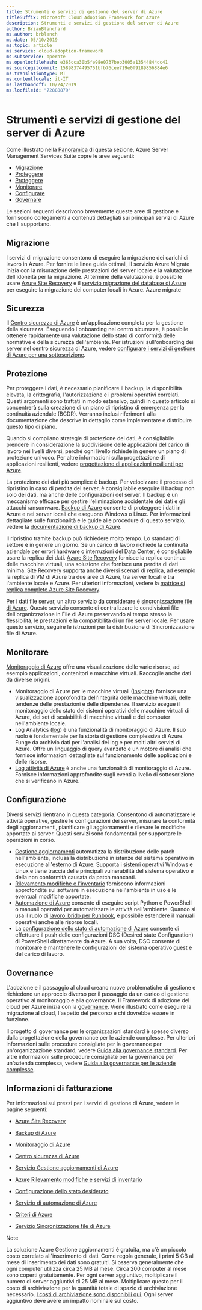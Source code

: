 ```yaml
---
title: Strumenti e servizi di gestione del server di Azure
titleSuffix: Microsoft Cloud Adoption Framework for Azure
description: Strumenti e servizi di gestione del server di Azure
author: BrianBlanchard
ms.author: brblanch
ms.date: 05/10/2019
ms.topic: article
ms.service: cloud-adoption-framework
ms.subservice: operate
ms.openlocfilehash: e365cca30b5fe98e0737beb3005a13544844dc41
ms.sourcegitcommit: 15898374495761bfb76cee719e0f9189856884e6
ms.translationtype: MT
ms.contentlocale: it-IT
ms.lasthandoff: 10/24/2019
ms.locfileid: "72888879"
---
```

# <a name="azure-server-management-tools-and-services"></a>Strumenti e servizi di gestione del server di Azure

Come illustrato nella [Panoramica](./index.md) di questa sezione, Azure Server Management Services Suite copre le aree seguenti:

- [Migrazione](#migrate)
- [Proteggere](#secure)
- [Proteggere](#protect)
- [Monitorare](#monitor)
- [Configurare](#configure)
- [Governare](#govern)

Le sezioni seguenti descrivono brevemente queste aree di gestione e forniscono collegamenti a contenuti dettagliati sui principali servizi di Azure che li supportano.

## <a name="migrate"></a>Migrazione

I servizi di migrazione consentono di eseguire la migrazione dei carichi di lavoro in Azure. Per fornire le linee guida ottimali, il servizio Azure Migrate inizia con la misurazione delle prestazioni del server locale e la valutazione dell'idoneità per la migrazione. Al termine della valutazione, è possibile usare [Azure Site Recovery](https://docs.microsoft.com/azure/site-recovery/site-recovery-overview) e il [servizio migrazione del database di Azure](https://docs.microsoft.com/azure/dms/dms-overview) per eseguire la migrazione dei computer locali in Azure. Azure migrate

## <a name="secure"></a>Sicurezza

Il [Centro sicurezza di Azure](https://docs.microsoft.com/azure/security-center/security-center-intro) è un'applicazione completa per la gestione della sicurezza. Eseguendo l'onboarding nel centro sicurezza, è possibile ottenere rapidamente una valutazione dello stato di conformità delle normative e della sicurezza dell'ambiente. Per istruzioni sull'onboarding dei server nel centro sicurezza di Azure, vedere [configurare i servizi di gestione di Azure per una sottoscrizione](./onboard-at-scale.md#azure-security-center).

## <a name="protect"></a>Protezione

Per proteggere i dati, è necessario pianificare il backup, la disponibilità elevata, la crittografia, l'autorizzazione e i problemi operativi correlati. Questi argomenti sono trattati in modo estensivo, quindi in questo articolo si concentrerà sulla creazione di un piano di ripristino di emergenza per la continuità aziendale (BCDR). Verranno inclusi riferimenti alla documentazione che descrive in dettaglio come implementare e distribuire questo tipo di piano.

Quando si compilano strategie di protezione dei dati, è consigliabile prendere in considerazione la suddivisione delle applicazioni del carico di lavoro nei livelli diversi, perché ogni livello richiede in genere un piano di protezione univoco. Per altre informazioni sulla progettazione di applicazioni resilienti, vedere [progettazione di applicazioni resilienti per Azure](https://docs.microsoft.com/azure/architecture/resiliency).

La protezione dei dati più semplice è backup. Per velocizzare il processo di ripristino in caso di perdita del server, è consigliabile eseguire il backup non solo dei dati, ma anche delle configurazioni del server. Il backup è un meccanismo efficace per gestire l'eliminazione accidentale dei dati e gli attacchi ransomware. [Backup di Azure](https://docs.microsoft.com/azure/backup) consente di proteggere i dati in Azure e nei server locali che eseguono Windows o Linux. Per informazioni dettagliate sulle funzionalità e le guide alle procedure di questo servizio, vedere la [documentazione di backup di Azure](https://docs.microsoft.com/azure/backup/backup-overview).

Il ripristino tramite backup può richiedere molto tempo. Lo standard di settore è in genere un giorno. Se un carico di lavoro richiede la continuità aziendale per errori hardware o interruzioni del Data Center, è consigliabile usare la replica dei dati. [Azure Site Recovery](https://docs.microsoft.com/azure/site-recovery/site-recovery-overview) fornisce la replica continua delle macchine virtuali, una soluzione che fornisce una perdita di dati minima. Site Recovery supporta anche diversi scenari di replica, ad esempio la replica di VM di Azure tra due aree di Azure, tra server locali e tra l'ambiente locale e Azure. Per ulteriori informazioni, vedere la [matrice di replica complete Azure Site Recovery](https://docs.microsoft.com/azure/site-recovery/site-recovery-overview#what-can-i-replicate).

Per i dati file server, un altro servizio da considerare è [sincronizzazione file di Azure](https://docs.microsoft.com/azure/storage/files/storage-sync-files-planning). Questo servizio consente di centralizzare le condivisioni file dell'organizzazione in File di Azure preservando al tempo stesso la flessibilità, le prestazioni e la compatibilità di un file server locale. Per usare questo servizio, seguire le istruzioni per la distribuzione di Sincronizzazione file di Azure.

## <a name="monitor"></a>Monitorare

[Monitoraggio di Azure](https://docs.microsoft.com/azure/azure-monitor/overview) offre una visualizzazione delle varie risorse, ad esempio applicazioni, contenitori e macchine virtuali. Raccoglie anche dati da diverse origini.

- Monitoraggio di Azure per le macchine virtuali ([Insights](https://docs.microsoft.com/azure/azure-monitor/insights/vminsights-overview)) fornisce una visualizzazione approfondita dell'integrità delle macchine virtuali, delle tendenze delle prestazioni e delle dipendenze. Il servizio esegue il monitoraggio dello stato dei sistemi operativi delle macchine virtuali di Azure, dei set di scalabilità di macchine virtuali e dei computer nell'ambiente locale.
- Log Analytics ([log](https://docs.microsoft.com/azure/azure-monitor/platform/data-collection#logs)) è una funzionalità di monitoraggio di Azure. Il suo ruolo è fondamentale per la storia di gestione complessiva di Azure. Funge da archivio dati per l'analisi dei log e per molti altri servizi di Azure. Offre un linguaggio di query avanzato e un motore di analisi che fornisce informazioni dettagliate sul funzionamento delle applicazioni e delle risorse.
- [Log attività di Azure](https://docs.microsoft.com/azure/azure-monitor/platform/activity-logs-overview) è anche una funzionalità di monitoraggio di Azure. Fornisce informazioni approfondite sugli eventi a livello di sottoscrizione che si verificano in Azure.

## <a name="configure"></a>Configurazione

Diversi servizi rientrano in questa categoria. Consentono di automatizzare le attività operative, gestire le configurazioni dei server, misurare la conformità degli aggiornamenti, pianificare gli aggiornamenti e rilevare le modifiche apportate ai server. Questi servizi sono fondamentali per supportare le operazioni in corso.

- [Gestione aggiornamenti](https://docs.microsoft.com/azure/automation/automation-update-management#view-update-assessments) automatizza la distribuzione delle patch nell'ambiente, inclusa la distribuzione in istanze del sistema operativo in esecuzione all'esterno di Azure. Supporta i sistemi operativi Windows e Linux e tiene traccia delle principali vulnerabilità del sistema operativo e della non conformità causata da patch mancanti.
- [Rilevamento modifiche e l'inventario](https://docs.microsoft.com/azure/automation/change-tracking) forniscono informazioni approfondite sul software in esecuzione nell'ambiente in uso e le eventuali modifiche apportate.
- [Automazione di Azure](https://docs.microsoft.com/azure/automation/automation-intro) consente di eseguire script Python e PowerShell o manuali operativi per automatizzare le attività nell'ambiente. Quando si usa il ruolo di [lavoro ibrido per Runbook](https://docs.microsoft.com/azure/automation/automation-hybrid-runbook-worker), è possibile estendere il manuali operativi anche alle risorse locali.
- La [configurazione dello stato di automazione di Azure](https://docs.microsoft.com/azure/automation/automation-dsc-overview) consente di effettuare il push delle configurazioni DSC (Desired state Configuration) di PowerShell direttamente da Azure. A sua volta, DSC consente di monitorare e mantenere le configurazioni del sistema operativo guest e del carico di lavoro.

## <a name="govern"></a>Governance

L'adozione e il passaggio al cloud creano nuove problematiche di gestione e richiedono un approccio diverso per il passaggio da un carico di gestione operativo al monitoraggio e alla governance. Il Framework di adozione del cloud per Azure inizia con la [governance](../../govern/index.md). Viene illustrato come eseguire la migrazione al cloud, l'aspetto del percorso e chi dovrebbe essere in funzione.

Il progetto di governance per le organizzazioni standard è spesso diverso dalla progettazione della governance per le aziende complesse. Per ulteriori informazioni sulle procedure consigliate per la governance per un'organizzazione standard, vedere [Guida alla governance standard](../../govern/guides/standard/index.md). Per altre informazioni sulle procedure consigliate per la governance per un'azienda complessa, vedere [Guida alla governance per le aziende complesse](../../govern/guides/complex/index.md).

## <a name="billing-information"></a>Informazioni di fatturazione

Per informazioni sui prezzi per i servizi di gestione di Azure, vedere le pagine seguenti:

- [Azure Site Recovery](https://azure.microsoft.com/pricing/details/site-recovery)

- [Backup di Azure](https://azure.microsoft.com/pricing/details/backup)

- [Monitoraggio di Azure](https://azure.microsoft.com/pricing/details/monitor)

- [Centro sicurezza di Azure](https://azure.microsoft.com/pricing/details/security-center)

- [Servizio Gestione aggiornamenti di Azure](https://azure.microsoft.com/pricing/details/automation)

- [Azure Rilevamento modifiche e servizi di inventario](https://azure.microsoft.com/pricing/details/automation)

- [Configurazione dello stato desiderato](https://azure.microsoft.com/pricing/details/automation)

- [Servizio di automazione di Azure](https://azure.microsoft.com/pricing/details/automation)

- [Criteri di Azure](https://azure.microsoft.com/pricing/details/azure-policy)

- [Servizio Sincronizzazione file di Azure](https://azure.microsoft.com/pricing/details/storage/blobs)

> [!NOTE]
> La soluzione Azure Gestione aggiornamenti è gratuita, ma c'è un piccolo costo correlato all'inserimento di dati. Come regola generale, i primi 5 GB al mese di inserimento dei dati sono gratuiti. Si osserva generalmente che ogni computer utilizza circa 25 MB al mese. Circa 200 computer al mese sono coperti gratuitamente. Per ogni server aggiuntivo, moltiplicare il numero di server aggiuntivi di 25 MB al mese. Moltiplicare questo per il costo di archiviazione per la quantità totale di spazio di archiviazione necessario. [I costi di archiviazione sono disponibili qui](https://azure.microsoft.com/pricing/details/storage). Ogni server aggiuntivo deve avere un impatto nominale sul costo.
